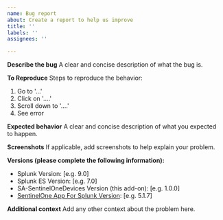 ```yaml
---
name: Bug report
about: Create a report to help us improve
title: ''
labels: ''
assignees: ''

---
```


**Describe the bug**
A clear and concise description of what the bug is.

**To Reproduce**
Steps to reproduce the behavior:
1. Go to '...'
2. Click on '....'
3. Scroll down to '....'
4. See error

**Expected behavior**
A clear and concise description of what you expected to happen.

**Screenshots**
If applicable, add screenshots to help explain your problem.

**Versions (please complete the following information):**
 - Splunk Version: [e.g. 9.0]
 - Splunk ES Version: [e.g. 7.0]
 - SA-SentinelOneDevices Version (this add-on): [e.g. 1.0.0]
 - [SentinelOne App For Splunk Version](https://splunkbase.splunk.com/app/5433): [e.g. 5.1.7]

**Additional context**
Add any other context about the problem here.
